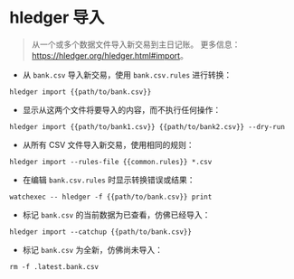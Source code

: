 # hledger 导入

> 从一个或多个数据文件导入新交易到主日记账。
> 更多信息：<https://hledger.org/hledger.html#import>。

- 从 `bank.csv` 导入新交易，使用 `bank.csv.rules` 进行转换：

`hledger import {{path/to/bank.csv}}`

- 显示从这两个文件将要导入的内容，而不执行任何操作：

`hledger import {{path/to/bank1.csv}} {{path/to/bank2.csv}} --dry-run`

- 从所有 CSV 文件导入新交易，使用相同的规则：

`hledger import --rules-file {{common.rules}} *.csv`

- 在编辑 `bank.csv.rules` 时显示转换错误或结果：

`watchexec -- hledger -f {{path/to/bank.csv}} print`

- 标记 `bank.csv` 的当前数据为已查看，仿佛已经导入：

`hledger import --catchup {{path/to/bank.csv}}`

- 标记 `bank.csv` 为全新，仿佛尚未导入：

`rm -f .latest.bank.csv`